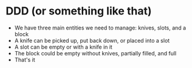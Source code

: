 # DDD (or something like that)

- We have three main entities we need to manage: knives, slots, and a block
- A knife can be picked up, put back down, or placed into a slot
- A slot can be empty or with a knife in it
- The block could be empty without knives, partially filled, and full
- That's it
